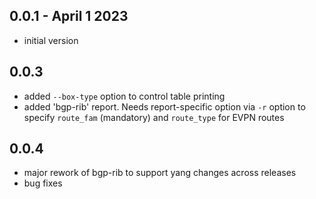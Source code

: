 ## 0.0.1 - April 1 2023

- initial version

## 0.0.3

- added `--box-type` option to control table printing
- added 'bgp-rib' report. Needs report-specific option via `-r` option to specify `route_fam` (mandatory) and `route_type` for EVPN routes

## 0.0.4

- major rework of bgp-rib to support yang changes across releases
- bug fixes
